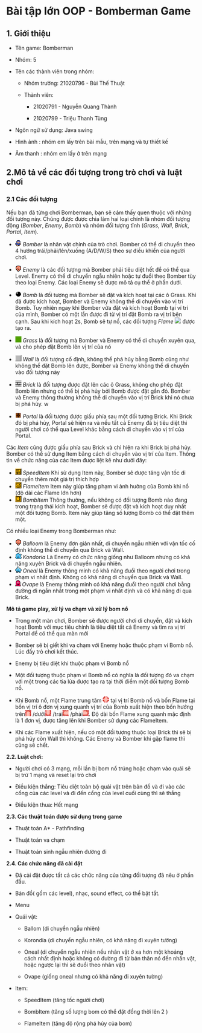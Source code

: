 # Bài tập lớn OOP - Bomberman Game

## 1. Giới thiệu

- Tên game: Bomberman

- Nhóm: 5

- Tên các thành viên trong nhóm:

    - Nhóm trưởng:  21020796 - Bùi Thế Thuật

    - Thành viên:

        + 21020791 - Nguyễn Quang Thành

        + 21020799 - Triệu Thanh Tùng

- Ngôn ngữ sử dụng: Java swing

- Hình ảnh : nhóm em lấy trên bài mẫu, trên mạng và tự thiết kế

- Âm thanh : nhóm em lấy ở trên mạng

## 2.Mô tả về các đối tượng trong trò chơi và luật chơi
### 2.1 Các đối tượng
Nếu bạn đã từng chơi Bomberman, bạn sẽ cảm thấy quen thuộc với những đối tượng này. Chúng được được chia làm hai loại chính là nhóm đối tượng động (*Bomber*, *Enemy*, *Bomb*) và nhóm đối tượng tĩnh (*Grass*, *Wall*, *Brick*, *Portal*, *Item*).

- ![](src/main/resources/player/blue/boy_down_1.png) *Bomber*  là nhân vật chính của trò chơi. Bomber có thể di chuyển theo 4 hướng trái/phải/lên/xuống (A/D/W/S) theo sự điều khiển của người chơi.
- ![](src/main/resources/balloom/balloom_left1.png) *Enemy* là các đối tượng mà Bomber phải tiêu diệt hết để có thể qua Level. Enemy có thể di chuyển ngẫu nhiên hoặc tự đuổi theo Bomber tùy theo loại Enemy. Các loại Enemy sẽ được mô tả cụ thể ở phần dưới.
- ![](src/main/resources/bomb/bomb.png) *Bomb* là đối tượng mà Bomber sẽ đặt và kích hoạt tại các ô Grass. Khi đã được kích hoạt, Bomber và Enemy không thể di chuyển vào vị trí Bomb. Tuy nhiên ngay khi Bomber vừa đặt và kích hoạt Bomb tại ví trí của mình, Bomber có một lần được đi từ vị trí đặt Bomb ra vị trí bên cạnh. Sau khi kích hoạt 2s, Bomb sẽ tự nổ, các đối tượng *Flame* ![](src/main/resources/player/boy_down_1.png) được tạo ra.


- ![](src/main/resources/tiles/grass.png) *Grass* là đối tượng mà Bomber và Enemy có thể di chuyển xuyên qua, và cho phép đặt Bomb lên vị trí của nó
- ![](src/main/resources/wall/wall.png) *Wall* là đối tượng cố định, không thể phá hủy bằng Bomb cũng như không thể đặt Bomb lên được, Bomber và Enemy không thể di chuyển vào đối tượng này
- ![](src/main/resources/wall/brick.png) *Brick* là đối tượng được đặt lên các ô Grass, không cho phép đặt Bomb lên nhưng có thể bị phá hủy bởi Bomb được đặt gần đó. Bomber và Enemy thông thường không thể di chuyển vào vị trí Brick khi nó chưa bị phá hủy.
  w

- ![](src/main/resources/portal/portal.png) *Portal* là đối tượng được giấu phía sau một đối tượng Brick. Khi Brick đó bị phá hủy, Portal sẽ hiện ra và nếu tất cả Enemy đã bị tiêu diệt thì người chơi có thể qua Level khác bằng cách di chuyển vào vị trí của Portal.

Các *Item* cũng được giấu phía sau Brick và chỉ hiện ra khi Brick bị phá hủy. Bomber có thể sử dụng Item bằng cách di chuyển vào vị trí của Item. Thông tin về chức năng của các Item được liệt kê như dưới đây:
- ![](src/main/resources/Item/SpeedItem.png) *SpeedItem* Khi sử dụng Item này, Bomber sẽ được tăng vận tốc di chuyển thêm một giá trị thích hợp
- ![](src/main/resources/Item/FlameItem.png) *FlameItem* Item này giúp tăng phạm vi ảnh hưởng của Bomb khi nổ (độ dài các Flame lớn hơn)
- ![](src/main/resources/Item/BombItem.png) *BombItem* Thông thường, nếu không có đối tượng Bomb nào đang trong trạng thái kích hoạt, Bomber sẽ được đặt và kích hoạt duy nhất một đối tượng Bomb. Item này giúp tăng số lượng Bomb có thể đặt thêm một.

Có nhiều loại Enemy trong Bomberman như:
- ![](src/main/resources/balloom/balloom_left1.png) *Balloom* là Enemy đơn giản nhất, di chuyển ngẫu nhiên với vận tốc cố định không thể di chuyển qua Brick và Wall.
- ![](src/main/resources/kondoria/kondoria_left3.png) *Kondoria* Là Enemy có chức năng giống như Balloom nhưng có khả năng xuyên Brick và di chuyển ngẫu nhiên.
- ![](src/main/resources/oneal/oneal_left1.png) *Oneal* là Enemy thông minh có khả năng đuổi theo người chơi trong phạm vi nhất định. Không có khả năng di chuyển qua Brick và Wall.
- ![](src/main/resources/ovape/ovape_left_1.png) *Ovape* là Enemy thông minh có  khả năng đuổi theo người chơi bằng đường đi ngắn nhất trong một phạm vi nhất định và có khả năng đi qua Brick.

**Mô tả game play, xử lý va chạm và xử lý bom nổ**
- Trong một màn chơi, Bomber sẽ được người chơi di chuyển, đặt và kích hoạt Bomb với mục tiêu chính là tiêu diệt tất cả Enemy và tìm ra vị trí Portal để có thể qua màn mới
- Bomber sẽ bị giết khi va chạm với Enemy hoặc thuộc phạm vi Bomb nổ. Lúc đấy trò chơi kết thúc.
- Enemy bị tiêu diệt khi thuộc phạm vi Bomb nổ
- Một đối tượng thuộc phạm vi Bomb nổ có nghĩa là đối tượng đó va chạm với một trong các tia lửa được tạo ra tại thời điểm một đối tượng Bomb nổ.

- Khi Bomb nổ, một Flame trung tâm ![](src/main/resources/bomb/bomb_exploded.png) tại vị trí Bomb nổ và bốn Flame tại bốn vị trí ô đơn vị xung quanh vị trí của Bomb xuất hiện theo bốn hướng 
trên![](src/main/resources/bomb/w1.png)
/dưới![](src/main/resources/bomb/s1.png)
/trái![](src/main/resources/bomb/a1.png)
/phải![](src/main/resources/bomb/d1.png). Độ dài bốn Flame xung quanh mặc định là 1 đơn vị, được tăng lên khi Bomber sử dụng các FlameItem.
- Khi các Flame xuất hiện, nếu có một đối tượng thuộc loại Brick thì sẽ bị phá hủy còn Wall thì không. Các Enemy và Bomber khi gặp flame thì cũng sẽ chết.

**2.2. Luật chơi:**

- Người chơi có 3 mạng, mỗi lần bị bom nổ trúng hoặc chạm vào quái sẽ bị trừ 1 mạng và reset lại trò chơi

- Điều kiện thắng: Tiêu diệt toàn bộ quái vật trên bản đồ và đi vào các cổng của các level và đi đến cổng của level cuối cùng thì sẽ thắng

- Điều kiện thua: Hết mạng

**2.3. Các thuật toán được sử dụng trong game**

- Thuật toán A* - Pathfinding

- Thuật toán va chạm

- Thuật toán sinh ngẫu nhiên đường đi

**2.4. Các chức năng đã cài đặt**

- Đã cài đặt được tất cả các chức năng của từng đối tượng đã nêu ở phần đầu.

- Bản đồ( gồm các level), nhạc, sound effect, có thể bật tắt.

- Menu

- Quái vật:

    + Ballom (di chuyển ngẫu nhiên)

    + Korondia (di chuyển ngẫu nhiên, có khả năng đi xuyên tường)

    + Oneal (di chuyển ngẫu nhiên nếu nhân vật ở xa hơn một khoảng cách nhất định hoặc không có đường đi từ bản thân nó đến nhân vật, hoặc ngược lại thì sẽ đuổi theo nhân vật)

    + Ovape (giống oneal nhưng có khả năng đi xuyên tường)

- Item:

    + SpeedItem (tăng tốc người chơi)

    + BombItem  (tăng số lượng bom có thể đặt đồng thời lên 2 )

    + FlameItem (tăng độ rộng phá hủy của bom)